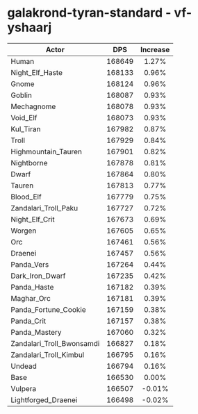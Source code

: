 # galakrond-tyran-standard - vf-yshaarj
| Actor | DPS | Increase |
|---|:---:|:---:|
|Human|168649|1.27%|
|Night_Elf_Haste|168133|0.96%|
|Gnome|168124|0.96%|
|Goblin|168087|0.93%|
|Mechagnome|168078|0.93%|
|Void_Elf|168073|0.93%|
|Kul_Tiran|167982|0.87%|
|Troll|167929|0.84%|
|Highmountain_Tauren|167901|0.82%|
|Nightborne|167878|0.81%|
|Dwarf|167864|0.80%|
|Tauren|167813|0.77%|
|Blood_Elf|167779|0.75%|
|Zandalari_Troll_Paku|167727|0.72%|
|Night_Elf_Crit|167673|0.69%|
|Worgen|167605|0.65%|
|Orc|167461|0.56%|
|Draenei|167457|0.56%|
|Panda_Vers|167264|0.44%|
|Dark_Iron_Dwarf|167235|0.42%|
|Panda_Haste|167182|0.39%|
|Maghar_Orc|167181|0.39%|
|Panda_Fortune_Cookie|167159|0.38%|
|Panda_Crit|167157|0.38%|
|Panda_Mastery|167060|0.32%|
|Zandalari_Troll_Bwonsamdi|166827|0.18%|
|Zandalari_Troll_Kimbul|166795|0.16%|
|Undead|166794|0.16%|
|Base|166530|0.00%|
|Vulpera|166507|-0.01%|
|Lightforged_Draenei|166498|-0.02%|
